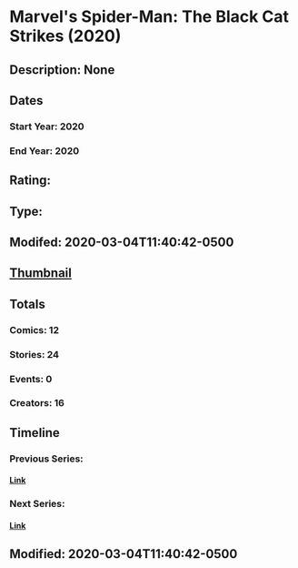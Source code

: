 # Marvel's Spider-Man: The Black Cat Strikes (2020)
## Description: None
## Dates
### Start Year: 2020
### End Year: 2020
## Rating: 
## Type: 
## Modifed: 2020-03-04T11:40:42-0500
## [Thumbnail](http://i.annihil.us/u/prod/marvel/i/mg/4/30/5e1759289f60c.jpg)
## Totals
### Comics: 12
### Stories: 24
### Events: 0
### Creators: 16
## Timeline
### Previous Series: 
#### [Link]()
### Next Series: 
#### [Link]()
## Modified: 2020-03-04T11:40:42-0500